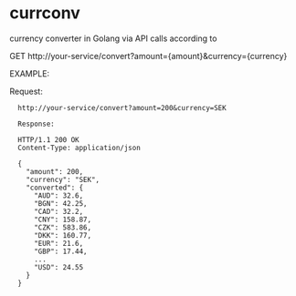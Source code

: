 # currconv
currency converter in Golang via API calls according to

GET http://your-service/convert?amount={amount}&currency={currency}

EXAMPLE:

Request:

      http://your-service/convert?amount=200&currency=SEK

      Response:

      HTTP/1.1 200 OK
      Content-Type: application/json

      {
        "amount": 200,
        "currency": "SEK",
        "converted": {
          "AUD": 32.6,
          "BGN": 42.25,
          "CAD": 32.2,
          "CNY": 158.87,
          "CZK": 583.86,
          "DKK": 160.77,
          "EUR": 21.6,
          "GBP": 17.44,
          ...
          "USD": 24.55
        }
      }

